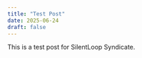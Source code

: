 ```yaml
---
title: "Test Post"
date: 2025-06-24
draft: false
---
```


This is a test post for SilentLoop Syndicate.
